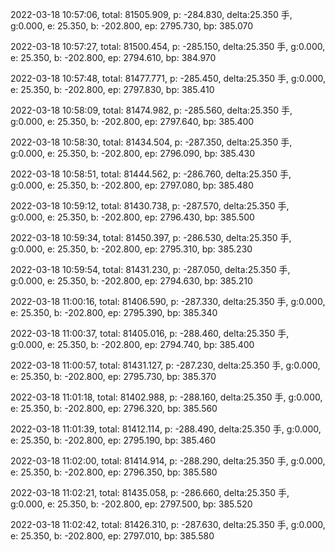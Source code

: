2022-03-18 10:57:06, total: 81505.909, p: -284.830, delta:25.350 手, g:0.000, e: 25.350, b: -202.800, ep: 2795.730, bp: 385.070

2022-03-18 10:57:27, total: 81500.454, p: -285.150, delta:25.350 手, g:0.000, e: 25.350, b: -202.800, ep: 2794.610, bp: 384.970

2022-03-18 10:57:48, total: 81477.771, p: -285.450, delta:25.350 手, g:0.000, e: 25.350, b: -202.800, ep: 2797.830, bp: 385.410

2022-03-18 10:58:09, total: 81474.982, p: -285.560, delta:25.350 手, g:0.000, e: 25.350, b: -202.800, ep: 2797.640, bp: 385.400

2022-03-18 10:58:30, total: 81434.504, p: -287.350, delta:25.350 手, g:0.000, e: 25.350, b: -202.800, ep: 2796.090, bp: 385.430

2022-03-18 10:58:51, total: 81444.562, p: -286.760, delta:25.350 手, g:0.000, e: 25.350, b: -202.800, ep: 2797.080, bp: 385.480

2022-03-18 10:59:12, total: 81430.738, p: -287.570, delta:25.350 手, g:0.000, e: 25.350, b: -202.800, ep: 2796.430, bp: 385.500

2022-03-18 10:59:34, total: 81450.397, p: -286.530, delta:25.350 手, g:0.000, e: 25.350, b: -202.800, ep: 2795.310, bp: 385.230

2022-03-18 10:59:54, total: 81431.230, p: -287.050, delta:25.350 手, g:0.000, e: 25.350, b: -202.800, ep: 2794.630, bp: 385.210

2022-03-18 11:00:16, total: 81406.590, p: -287.330, delta:25.350 手, g:0.000, e: 25.350, b: -202.800, ep: 2795.390, bp: 385.340

2022-03-18 11:00:37, total: 81405.016, p: -288.460, delta:25.350 手, g:0.000, e: 25.350, b: -202.800, ep: 2794.740, bp: 385.400

2022-03-18 11:00:57, total: 81431.127, p: -287.230, delta:25.350 手, g:0.000, e: 25.350, b: -202.800, ep: 2795.730, bp: 385.370

2022-03-18 11:01:18, total: 81402.988, p: -288.160, delta:25.350 手, g:0.000, e: 25.350, b: -202.800, ep: 2796.320, bp: 385.560

2022-03-18 11:01:39, total: 81412.114, p: -288.490, delta:25.350 手, g:0.000, e: 25.350, b: -202.800, ep: 2795.190, bp: 385.460

2022-03-18 11:02:00, total: 81414.914, p: -288.290, delta:25.350 手, g:0.000, e: 25.350, b: -202.800, ep: 2796.350, bp: 385.580

2022-03-18 11:02:21, total: 81435.058, p: -286.660, delta:25.350 手, g:0.000, e: 25.350, b: -202.800, ep: 2797.500, bp: 385.520

2022-03-18 11:02:42, total: 81426.310, p: -287.630, delta:25.350 手, g:0.000, e: 25.350, b: -202.800, ep: 2797.010, bp: 385.580